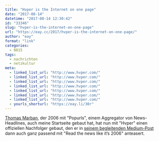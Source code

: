 ```yaml
---
title: "Hvper is the Internet on one page"
date: "2017-08-14"
datetime: "2017-08-14 12:30:42"
id: "33346"
slug: "hvper-is-the-internet-on-one-page"
url: "https://eay.cc/2017/hvper-is-the-internet-on-one-page/"
author: "eay"
format: "link"
categories:
  - 0815
tags:
  - nachrichten
  - netzkultur
meta:
  - linked_list_url: "http://www.hvper.com/"
  - linked_list_url: "http://www.hvper.com/"
  - linked_list_url: "http://www.hvper.com/"
  - linked_list_url: "http://www.hvper.com/"
  - linked_list_url: "http://www.hvper.com/"
  - linked_list_url: "http://www.hvper.com/"
  - linked_list_url: "http://www.hvper.com/"
  - yourls_shorturl: "https://eay.li/30r"
---
```


[Thomas Marban](https://twitter.com/thomas), der 2006 mit "Popurls", einem Aggregator von News-Headlines, auch meine Startseite gebaut hat, hat nun mit "Hvper" einen offiziellen Nachfolger gebaut, den er in [seinem begleitenden Medium-Post](https://medium.com/@thomas/popurls-goes-hvper-2867b1b6b2bd) dann auch ganz passend mit "Read the news like it’s 2006" anteasert.

